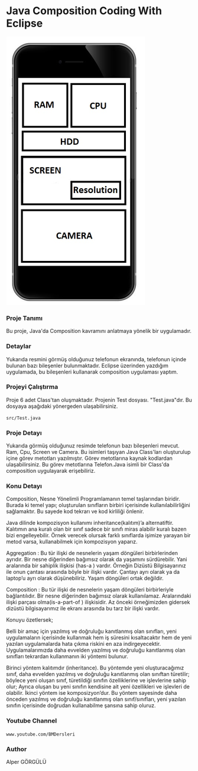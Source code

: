 # Java Composition Coding With Eclipse

![alt text](https://github.com/alpergorgulu/Java-Composition-Coding-With-Eclipse/blob/main/pic/CELL.jpg)

### Proje Tanımı

Bu proje, Java'da Composition kavramını anlatmaya yönelik bir uygulamadır. 

### Detaylar

Yukarıda resmini görmüş olduğunuz telefonun ekranında, telefonun içinde bulunan bazı bileşenler bulunmaktadır.
Eclipse üzerinden yazdığım uygulamada, bu bileşenleri kullanarak composition uygulaması yaptım. 

### Projeyi Çalıştırma

Proje 6 adet Class'tan oluşmaktadır. Projenin Test dosyası. "Test.java"dır. Bu dosyaya aşağıdaki yönergeden ulaşabilirsiniz.

`src/Test.java`

### Proje Detayı

Yukarıda görmüş olduğunuz resimde telefonun bazı bileşenleri mevcut. Ram, Cpu, Screen ve Camera. Bu isimleri taşıyan Java Class'ları oluşturulup içine görev metotları
yazılmıştır. Görev metotlarına kaynak kodlardan ulaşabilirsiniz. Bu görev metotlarına Telefon.Java isimli bir Class'da composition uygulayarak erişebiliriz.

### Konu Detayı

Composition, Nesne Yönelimli Programlamanın temel taşlarından biridir. Burada ki temel yapı; oluşturulan sınıfların birbiri içerisinde kullanılabilirliğini sağlamaktır. Bu sayede kod tekrarı ve kod kirliliği önlenir.

Java dilinde kompozisyon kullanımı inheritance(kalıtım)’a alternatiftir.
Kalıtımın ana kuralı olan bir sınıf sadece bir sınıfı miras alabilir kuralı bazen bizi engelleyebilir.
Örnek verecek olursak farklı sınıflarda işimize yarayan bir metod varsa, kullanabilmek için kompozisyon yaparız.

Aggregation : Bu tür ilişki de nesnelerin yaşam döngüleri birbirlerinden ayrıdır. Bir nesne diğerinden bağımsız olarak da yaşamını sürdürebilir. Yani aralarında bir sahiplik ilişkisi (has-a ) vardır. Örneğin Dizüstü Bilgisayarınız ile onun çantası arasında böyle bir ilişki vardır. Çantayı ayrı olarak ya da laptop’u ayrı olarak düşünebiliriz. Yaşam döngüleri ortak değildir. 

Composition : Bu tür ilişki de nesnelerin yaşam döngüleri birbirleriyle bağlantılıdır. Bir nesne diğerinden bağımsız olarak kullanılamaz. Aralarındaki ilişki parçası olma(is-a-part-of ) ilişkisidir. Az önceki örneğimizden gidersek dizüstü bilgisayarımız ile ekranı arasında bu tarz bir ilişki vardır. 

Konuyu özetlersek;

Belli bir amaç için yazılmış ve doğruluğu kanıtlanmış olan sınıfları, yeni uygulamaların içerisinde kullanmak hem iş süresini kısaltacaktır hem de yeni yazılan uygulamalarda hata çıkma riskini en aza indirgeyecektir. Uygulamalarımızda daha evvelden yazılmış ve doğruluğu kanıtlanmış olan sınıfları tekrardan kullanmanın iki yöntemi bulunur.

Birinci yöntem kalıtımdır (inheritance). Bu yöntemde yeni oluşturacağımız sınıf, daha evvelden yazılmış ve doğruluğu kanıtlanmış olan sınıftan türetilir; böylece yeni oluşan sınıf, türetildiği sınıfın özelliklerine ve işlevlerine sahip olur; Ayrıca oluşan bu yeni sınıfın kendisine ait yeni özellikleri ve işlevleri de olabilir. 
İkinci yöntem ise komposizyon’dur. Bu yöntem sayesinde daha önceden yazılmış ve doğruluğu kanıtlanmış olan sınıf/sınıfları, yeni yazılan sınıfın içerisinde doğrudan kullanabilme şansına sahip oluruz.

### Youtube Channel

`www.youtube.com/BMDersleri`

### Author

Alper GÖRGÜLÜ



